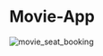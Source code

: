 # Movie-App
![movie_seat_booking](https://user-images.githubusercontent.com/94012183/160615492-0121c2b7-2b38-414f-9b94-8b3eca070a1d.gif)

